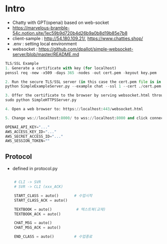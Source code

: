 # Intro
- Chatty with GPT(openai) based on web-socket 
- https://marvelous-bramble-54c.notion.site/1ec59b9d720b4d26b9a0b8d19b85e7b8
- client-sample : http://54.180.109.21/, https://www.chatties.shop/
- .env : setting local environment
- websocket : https://github.com/dpallot/simple-websocket-server/blob/master/README.md

```python
TLS/SSL Example
1. Generate a certificate with key (for localhost)
penssl req -new -x509 -days 365 -nodes -out cert.pem -keyout key.pem

2. Run the secure TLS/SSL server (in this case the cert.pem file is in the same directory)
python SimpleExampleServer.py --example chat --ssl 1 --cert ./cert.pem

3. Offer the certificate to the browser by serving websocket.html through https. The HTTPS server will look for cert.pem in the local directory. Ensure the websocket.html is also in the same directory to where the server is run.
sudo python SimpleHTTPSServer.py

4. Open a web browser to: https://localhost:443/websocket.html

5. Change ws://localhost:8000/ to wss://localhost:8000 and click connect.
```

```python
OPENAI_API_KEY="..."
AWS_ACCESS_KEY_ID="..."
AWS_SECRET_ACCESS_ID="..."
AWS_SESSION_TOKEN=""
```

## Protocol
- defined in protocol.py
```python

    # CLI -> SVR
    # SVR -> CLI (xxx_ACK)    

    START_CLASS = auto()       # 수업시작
    START_CLASS_ACK = auto()

    TEXTBOOK = auto()           # 텍스트북(교재)
    TEXTBOOK_ACK = auto()

    CHAT_MSG = auto()
    CHAT_MSG_ACK = auto()

    END_CLASS = auto()         # 수업종료

```

